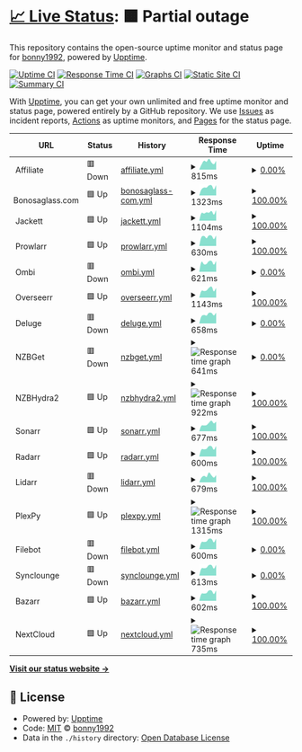 # [📈 Live Status](https://status.bonny.pw): <!--live status--> **🟧 Partial outage**

This repository contains the open-source uptime monitor and status page for [bonny1992](https://status.bonny.pw), powered by [Upptime](https://github.com/upptime/upptime).

[![Uptime CI](https://github.com/bonny1992/status/workflows/Uptime%20CI/badge.svg)](https://github.com/bonny1992/status/actions?query=workflow%3A%22Uptime+CI%22)
[![Response Time CI](https://github.com/bonny1992/status/workflows/Response%20Time%20CI/badge.svg)](https://github.com/bonny1992/status/actions?query=workflow%3A%22Response+Time+CI%22)
[![Graphs CI](https://github.com/bonny1992/status/workflows/Graphs%20CI/badge.svg)](https://github.com/bonny1992/status/actions?query=workflow%3A%22Graphs+CI%22)
[![Static Site CI](https://github.com/bonny1992/status/workflows/Static%20Site%20CI/badge.svg)](https://github.com/bonny1992/status/actions?query=workflow%3A%22Static+Site+CI%22)
[![Summary CI](https://github.com/bonny1992/status/workflows/Summary%20CI/badge.svg)](https://github.com/bonny1992/status/actions?query=workflow%3A%22Summary+CI%22)

With [Upptime](https://upptime.js.org), you can get your own unlimited and free uptime monitor and status page, powered entirely by a GitHub repository. We use [Issues](https://github.com/bonny1992/status/issues) as incident reports, [Actions](https://github.com/bonny1992/status/actions) as uptime monitors, and [Pages](https://status.bonny.pw) for the status page.

<!--start: status pages-->
<!-- This summary is generated by Upptime (https://github.com/upptime/upptime) -->
<!-- Do not edit this manually, your changes will be overwritten -->
<!-- prettier-ignore -->
| URL | Status | History | Response Time | Uptime |
| --- | ------ | ------- | ------------- | ------ |
| <img alt="" src="https://icons.duckduckgo.com/ip3/null.ico" height="13"> Affiliate | 🟥 Down | [affiliate.yml](https://github.com/bonny1992/upptime/commits/HEAD/history/affiliate.yml) | <details><summary><img alt="Response time graph" src="./graphs/affiliate/response-time-week.png" height="20"> 815ms</summary><br><a href="https://status.bonny.pw/history/affiliate"><img alt="Response time 602" src="https://img.shields.io/endpoint?url=https%3A%2F%2Fraw.githubusercontent.com%2Fbonny1992%2Fupptime%2FHEAD%2Fapi%2Faffiliate%2Fresponse-time.json"></a><br><a href="https://status.bonny.pw/history/affiliate"><img alt="24-hour response time 592" src="https://img.shields.io/endpoint?url=https%3A%2F%2Fraw.githubusercontent.com%2Fbonny1992%2Fupptime%2FHEAD%2Fapi%2Faffiliate%2Fresponse-time-day.json"></a><br><a href="https://status.bonny.pw/history/affiliate"><img alt="7-day response time 815" src="https://img.shields.io/endpoint?url=https%3A%2F%2Fraw.githubusercontent.com%2Fbonny1992%2Fupptime%2FHEAD%2Fapi%2Faffiliate%2Fresponse-time-week.json"></a><br><a href="https://status.bonny.pw/history/affiliate"><img alt="30-day response time 713" src="https://img.shields.io/endpoint?url=https%3A%2F%2Fraw.githubusercontent.com%2Fbonny1992%2Fupptime%2FHEAD%2Fapi%2Faffiliate%2Fresponse-time-month.json"></a><br><a href="https://status.bonny.pw/history/affiliate"><img alt="1-year response time 603" src="https://img.shields.io/endpoint?url=https%3A%2F%2Fraw.githubusercontent.com%2Fbonny1992%2Fupptime%2FHEAD%2Fapi%2Faffiliate%2Fresponse-time-year.json"></a></details> | <details><summary><a href="https://status.bonny.pw/history/affiliate">0.00%</a></summary><a href="https://status.bonny.pw/history/affiliate"><img alt="All-time uptime 66.23%" src="https://img.shields.io/endpoint?url=https%3A%2F%2Fraw.githubusercontent.com%2Fbonny1992%2Fupptime%2FHEAD%2Fapi%2Faffiliate%2Fuptime.json"></a><br><a href="https://status.bonny.pw/history/affiliate"><img alt="24-hour uptime 0.00%" src="https://img.shields.io/endpoint?url=https%3A%2F%2Fraw.githubusercontent.com%2Fbonny1992%2Fupptime%2FHEAD%2Fapi%2Faffiliate%2Fuptime-day.json"></a><br><a href="https://status.bonny.pw/history/affiliate"><img alt="7-day uptime 0.00%" src="https://img.shields.io/endpoint?url=https%3A%2F%2Fraw.githubusercontent.com%2Fbonny1992%2Fupptime%2FHEAD%2Fapi%2Faffiliate%2Fuptime-week.json"></a><br><a href="https://status.bonny.pw/history/affiliate"><img alt="30-day uptime 1.38%" src="https://img.shields.io/endpoint?url=https%3A%2F%2Fraw.githubusercontent.com%2Fbonny1992%2Fupptime%2FHEAD%2Fapi%2Faffiliate%2Fuptime-month.json"></a><br><a href="https://status.bonny.pw/history/affiliate"><img alt="1-year uptime 44.27%" src="https://img.shields.io/endpoint?url=https%3A%2F%2Fraw.githubusercontent.com%2Fbonny1992%2Fupptime%2FHEAD%2Fapi%2Faffiliate%2Fuptime-year.json"></a></details>
| <img alt="" src="https://icons.duckduckgo.com/ip3/null.ico" height="13"> Bonosaglass.com | 🟩 Up | [bonosaglass-com.yml](https://github.com/bonny1992/upptime/commits/HEAD/history/bonosaglass-com.yml) | <details><summary><img alt="Response time graph" src="./graphs/bonosaglass-com/response-time-week.png" height="20"> 1323ms</summary><br><a href="https://status.bonny.pw/history/bonosaglass-com"><img alt="Response time 1257" src="https://img.shields.io/endpoint?url=https%3A%2F%2Fraw.githubusercontent.com%2Fbonny1992%2Fupptime%2FHEAD%2Fapi%2Fbonosaglass-com%2Fresponse-time.json"></a><br><a href="https://status.bonny.pw/history/bonosaglass-com"><img alt="24-hour response time 1036" src="https://img.shields.io/endpoint?url=https%3A%2F%2Fraw.githubusercontent.com%2Fbonny1992%2Fupptime%2FHEAD%2Fapi%2Fbonosaglass-com%2Fresponse-time-day.json"></a><br><a href="https://status.bonny.pw/history/bonosaglass-com"><img alt="7-day response time 1323" src="https://img.shields.io/endpoint?url=https%3A%2F%2Fraw.githubusercontent.com%2Fbonny1992%2Fupptime%2FHEAD%2Fapi%2Fbonosaglass-com%2Fresponse-time-week.json"></a><br><a href="https://status.bonny.pw/history/bonosaglass-com"><img alt="30-day response time 1254" src="https://img.shields.io/endpoint?url=https%3A%2F%2Fraw.githubusercontent.com%2Fbonny1992%2Fupptime%2FHEAD%2Fapi%2Fbonosaglass-com%2Fresponse-time-month.json"></a><br><a href="https://status.bonny.pw/history/bonosaglass-com"><img alt="1-year response time 1305" src="https://img.shields.io/endpoint?url=https%3A%2F%2Fraw.githubusercontent.com%2Fbonny1992%2Fupptime%2FHEAD%2Fapi%2Fbonosaglass-com%2Fresponse-time-year.json"></a></details> | <details><summary><a href="https://status.bonny.pw/history/bonosaglass-com">100.00%</a></summary><a href="https://status.bonny.pw/history/bonosaglass-com"><img alt="All-time uptime 99.50%" src="https://img.shields.io/endpoint?url=https%3A%2F%2Fraw.githubusercontent.com%2Fbonny1992%2Fupptime%2FHEAD%2Fapi%2Fbonosaglass-com%2Fuptime.json"></a><br><a href="https://status.bonny.pw/history/bonosaglass-com"><img alt="24-hour uptime 100.00%" src="https://img.shields.io/endpoint?url=https%3A%2F%2Fraw.githubusercontent.com%2Fbonny1992%2Fupptime%2FHEAD%2Fapi%2Fbonosaglass-com%2Fuptime-day.json"></a><br><a href="https://status.bonny.pw/history/bonosaglass-com"><img alt="7-day uptime 100.00%" src="https://img.shields.io/endpoint?url=https%3A%2F%2Fraw.githubusercontent.com%2Fbonny1992%2Fupptime%2FHEAD%2Fapi%2Fbonosaglass-com%2Fuptime-week.json"></a><br><a href="https://status.bonny.pw/history/bonosaglass-com"><img alt="30-day uptime 100.00%" src="https://img.shields.io/endpoint?url=https%3A%2F%2Fraw.githubusercontent.com%2Fbonny1992%2Fupptime%2FHEAD%2Fapi%2Fbonosaglass-com%2Fuptime-month.json"></a><br><a href="https://status.bonny.pw/history/bonosaglass-com"><img alt="1-year uptime 99.62%" src="https://img.shields.io/endpoint?url=https%3A%2F%2Fraw.githubusercontent.com%2Fbonny1992%2Fupptime%2FHEAD%2Fapi%2Fbonosaglass-com%2Fuptime-year.json"></a></details>
| <img alt="" src="https://icons.duckduckgo.com/ip3/null.ico" height="13"> Jackett | 🟩 Up | [jackett.yml](https://github.com/bonny1992/upptime/commits/HEAD/history/jackett.yml) | <details><summary><img alt="Response time graph" src="./graphs/jackett/response-time-week.png" height="20"> 1104ms</summary><br><a href="https://status.bonny.pw/history/jackett"><img alt="Response time 885" src="https://img.shields.io/endpoint?url=https%3A%2F%2Fraw.githubusercontent.com%2Fbonny1992%2Fupptime%2FHEAD%2Fapi%2Fjackett%2Fresponse-time.json"></a><br><a href="https://status.bonny.pw/history/jackett"><img alt="24-hour response time 773" src="https://img.shields.io/endpoint?url=https%3A%2F%2Fraw.githubusercontent.com%2Fbonny1992%2Fupptime%2FHEAD%2Fapi%2Fjackett%2Fresponse-time-day.json"></a><br><a href="https://status.bonny.pw/history/jackett"><img alt="7-day response time 1104" src="https://img.shields.io/endpoint?url=https%3A%2F%2Fraw.githubusercontent.com%2Fbonny1992%2Fupptime%2FHEAD%2Fapi%2Fjackett%2Fresponse-time-week.json"></a><br><a href="https://status.bonny.pw/history/jackett"><img alt="30-day response time 1040" src="https://img.shields.io/endpoint?url=https%3A%2F%2Fraw.githubusercontent.com%2Fbonny1992%2Fupptime%2FHEAD%2Fapi%2Fjackett%2Fresponse-time-month.json"></a><br><a href="https://status.bonny.pw/history/jackett"><img alt="1-year response time 922" src="https://img.shields.io/endpoint?url=https%3A%2F%2Fraw.githubusercontent.com%2Fbonny1992%2Fupptime%2FHEAD%2Fapi%2Fjackett%2Fresponse-time-year.json"></a></details> | <details><summary><a href="https://status.bonny.pw/history/jackett">100.00%</a></summary><a href="https://status.bonny.pw/history/jackett"><img alt="All-time uptime 98.45%" src="https://img.shields.io/endpoint?url=https%3A%2F%2Fraw.githubusercontent.com%2Fbonny1992%2Fupptime%2FHEAD%2Fapi%2Fjackett%2Fuptime.json"></a><br><a href="https://status.bonny.pw/history/jackett"><img alt="24-hour uptime 100.00%" src="https://img.shields.io/endpoint?url=https%3A%2F%2Fraw.githubusercontent.com%2Fbonny1992%2Fupptime%2FHEAD%2Fapi%2Fjackett%2Fuptime-day.json"></a><br><a href="https://status.bonny.pw/history/jackett"><img alt="7-day uptime 100.00%" src="https://img.shields.io/endpoint?url=https%3A%2F%2Fraw.githubusercontent.com%2Fbonny1992%2Fupptime%2FHEAD%2Fapi%2Fjackett%2Fuptime-week.json"></a><br><a href="https://status.bonny.pw/history/jackett"><img alt="30-day uptime 100.00%" src="https://img.shields.io/endpoint?url=https%3A%2F%2Fraw.githubusercontent.com%2Fbonny1992%2Fupptime%2FHEAD%2Fapi%2Fjackett%2Fuptime-month.json"></a><br><a href="https://status.bonny.pw/history/jackett"><img alt="1-year uptime 96.03%" src="https://img.shields.io/endpoint?url=https%3A%2F%2Fraw.githubusercontent.com%2Fbonny1992%2Fupptime%2FHEAD%2Fapi%2Fjackett%2Fuptime-year.json"></a></details>
| <img alt="" src="https://icons.duckduckgo.com/ip3/null.ico" height="13"> Prowlarr | 🟩 Up | [prowlarr.yml](https://github.com/bonny1992/upptime/commits/HEAD/history/prowlarr.yml) | <details><summary><img alt="Response time graph" src="./graphs/prowlarr/response-time-week.png" height="20"> 630ms</summary><br><a href="https://status.bonny.pw/history/prowlarr"><img alt="Response time 689" src="https://img.shields.io/endpoint?url=https%3A%2F%2Fraw.githubusercontent.com%2Fbonny1992%2Fupptime%2FHEAD%2Fapi%2Fprowlarr%2Fresponse-time.json"></a><br><a href="https://status.bonny.pw/history/prowlarr"><img alt="24-hour response time 504" src="https://img.shields.io/endpoint?url=https%3A%2F%2Fraw.githubusercontent.com%2Fbonny1992%2Fupptime%2FHEAD%2Fapi%2Fprowlarr%2Fresponse-time-day.json"></a><br><a href="https://status.bonny.pw/history/prowlarr"><img alt="7-day response time 630" src="https://img.shields.io/endpoint?url=https%3A%2F%2Fraw.githubusercontent.com%2Fbonny1992%2Fupptime%2FHEAD%2Fapi%2Fprowlarr%2Fresponse-time-week.json"></a><br><a href="https://status.bonny.pw/history/prowlarr"><img alt="30-day response time 632" src="https://img.shields.io/endpoint?url=https%3A%2F%2Fraw.githubusercontent.com%2Fbonny1992%2Fupptime%2FHEAD%2Fapi%2Fprowlarr%2Fresponse-time-month.json"></a><br><a href="https://status.bonny.pw/history/prowlarr"><img alt="1-year response time 681" src="https://img.shields.io/endpoint?url=https%3A%2F%2Fraw.githubusercontent.com%2Fbonny1992%2Fupptime%2FHEAD%2Fapi%2Fprowlarr%2Fresponse-time-year.json"></a></details> | <details><summary><a href="https://status.bonny.pw/history/prowlarr">100.00%</a></summary><a href="https://status.bonny.pw/history/prowlarr"><img alt="All-time uptime 98.47%" src="https://img.shields.io/endpoint?url=https%3A%2F%2Fraw.githubusercontent.com%2Fbonny1992%2Fupptime%2FHEAD%2Fapi%2Fprowlarr%2Fuptime.json"></a><br><a href="https://status.bonny.pw/history/prowlarr"><img alt="24-hour uptime 100.00%" src="https://img.shields.io/endpoint?url=https%3A%2F%2Fraw.githubusercontent.com%2Fbonny1992%2Fupptime%2FHEAD%2Fapi%2Fprowlarr%2Fuptime-day.json"></a><br><a href="https://status.bonny.pw/history/prowlarr"><img alt="7-day uptime 100.00%" src="https://img.shields.io/endpoint?url=https%3A%2F%2Fraw.githubusercontent.com%2Fbonny1992%2Fupptime%2FHEAD%2Fapi%2Fprowlarr%2Fuptime-week.json"></a><br><a href="https://status.bonny.pw/history/prowlarr"><img alt="30-day uptime 100.00%" src="https://img.shields.io/endpoint?url=https%3A%2F%2Fraw.githubusercontent.com%2Fbonny1992%2Fupptime%2FHEAD%2Fapi%2Fprowlarr%2Fuptime-month.json"></a><br><a href="https://status.bonny.pw/history/prowlarr"><img alt="1-year uptime 96.14%" src="https://img.shields.io/endpoint?url=https%3A%2F%2Fraw.githubusercontent.com%2Fbonny1992%2Fupptime%2FHEAD%2Fapi%2Fprowlarr%2Fuptime-year.json"></a></details>
| <img alt="" src="https://icons.duckduckgo.com/ip3/null.ico" height="13"> Ombi | 🟥 Down | [ombi.yml](https://github.com/bonny1992/upptime/commits/HEAD/history/ombi.yml) | <details><summary><img alt="Response time graph" src="./graphs/ombi/response-time-week.png" height="20"> 621ms</summary><br><a href="https://status.bonny.pw/history/ombi"><img alt="Response time 607" src="https://img.shields.io/endpoint?url=https%3A%2F%2Fraw.githubusercontent.com%2Fbonny1992%2Fupptime%2FHEAD%2Fapi%2Fombi%2Fresponse-time.json"></a><br><a href="https://status.bonny.pw/history/ombi"><img alt="24-hour response time 513" src="https://img.shields.io/endpoint?url=https%3A%2F%2Fraw.githubusercontent.com%2Fbonny1992%2Fupptime%2FHEAD%2Fapi%2Fombi%2Fresponse-time-day.json"></a><br><a href="https://status.bonny.pw/history/ombi"><img alt="7-day response time 621" src="https://img.shields.io/endpoint?url=https%3A%2F%2Fraw.githubusercontent.com%2Fbonny1992%2Fupptime%2FHEAD%2Fapi%2Fombi%2Fresponse-time-week.json"></a><br><a href="https://status.bonny.pw/history/ombi"><img alt="30-day response time 643" src="https://img.shields.io/endpoint?url=https%3A%2F%2Fraw.githubusercontent.com%2Fbonny1992%2Fupptime%2FHEAD%2Fapi%2Fombi%2Fresponse-time-month.json"></a><br><a href="https://status.bonny.pw/history/ombi"><img alt="1-year response time 604" src="https://img.shields.io/endpoint?url=https%3A%2F%2Fraw.githubusercontent.com%2Fbonny1992%2Fupptime%2FHEAD%2Fapi%2Fombi%2Fresponse-time-year.json"></a></details> | <details><summary><a href="https://status.bonny.pw/history/ombi">0.00%</a></summary><a href="https://status.bonny.pw/history/ombi"><img alt="All-time uptime 79.12%" src="https://img.shields.io/endpoint?url=https%3A%2F%2Fraw.githubusercontent.com%2Fbonny1992%2Fupptime%2FHEAD%2Fapi%2Fombi%2Fuptime.json"></a><br><a href="https://status.bonny.pw/history/ombi"><img alt="24-hour uptime 0.00%" src="https://img.shields.io/endpoint?url=https%3A%2F%2Fraw.githubusercontent.com%2Fbonny1992%2Fupptime%2FHEAD%2Fapi%2Fombi%2Fuptime-day.json"></a><br><a href="https://status.bonny.pw/history/ombi"><img alt="7-day uptime 0.00%" src="https://img.shields.io/endpoint?url=https%3A%2F%2Fraw.githubusercontent.com%2Fbonny1992%2Fupptime%2FHEAD%2Fapi%2Fombi%2Fuptime-week.json"></a><br><a href="https://status.bonny.pw/history/ombi"><img alt="30-day uptime 1.38%" src="https://img.shields.io/endpoint?url=https%3A%2F%2Fraw.githubusercontent.com%2Fbonny1992%2Fupptime%2FHEAD%2Fapi%2Fombi%2Fuptime-month.json"></a><br><a href="https://status.bonny.pw/history/ombi"><img alt="1-year uptime 44.26%" src="https://img.shields.io/endpoint?url=https%3A%2F%2Fraw.githubusercontent.com%2Fbonny1992%2Fupptime%2FHEAD%2Fapi%2Fombi%2Fuptime-year.json"></a></details>
| <img alt="" src="https://icons.duckduckgo.com/ip3/null.ico" height="13"> Overseerr | 🟩 Up | [overseerr.yml](https://github.com/bonny1992/upptime/commits/HEAD/history/overseerr.yml) | <details><summary><img alt="Response time graph" src="./graphs/overseerr/response-time-week.png" height="20"> 1143ms</summary><br><a href="https://status.bonny.pw/history/overseerr"><img alt="Response time 1027" src="https://img.shields.io/endpoint?url=https%3A%2F%2Fraw.githubusercontent.com%2Fbonny1992%2Fupptime%2FHEAD%2Fapi%2Foverseerr%2Fresponse-time.json"></a><br><a href="https://status.bonny.pw/history/overseerr"><img alt="24-hour response time 928" src="https://img.shields.io/endpoint?url=https%3A%2F%2Fraw.githubusercontent.com%2Fbonny1992%2Fupptime%2FHEAD%2Fapi%2Foverseerr%2Fresponse-time-day.json"></a><br><a href="https://status.bonny.pw/history/overseerr"><img alt="7-day response time 1143" src="https://img.shields.io/endpoint?url=https%3A%2F%2Fraw.githubusercontent.com%2Fbonny1992%2Fupptime%2FHEAD%2Fapi%2Foverseerr%2Fresponse-time-week.json"></a><br><a href="https://status.bonny.pw/history/overseerr"><img alt="30-day response time 1168" src="https://img.shields.io/endpoint?url=https%3A%2F%2Fraw.githubusercontent.com%2Fbonny1992%2Fupptime%2FHEAD%2Fapi%2Foverseerr%2Fresponse-time-month.json"></a><br><a href="https://status.bonny.pw/history/overseerr"><img alt="1-year response time 1063" src="https://img.shields.io/endpoint?url=https%3A%2F%2Fraw.githubusercontent.com%2Fbonny1992%2Fupptime%2FHEAD%2Fapi%2Foverseerr%2Fresponse-time-year.json"></a></details> | <details><summary><a href="https://status.bonny.pw/history/overseerr">100.00%</a></summary><a href="https://status.bonny.pw/history/overseerr"><img alt="All-time uptime 99.93%" src="https://img.shields.io/endpoint?url=https%3A%2F%2Fraw.githubusercontent.com%2Fbonny1992%2Fupptime%2FHEAD%2Fapi%2Foverseerr%2Fuptime.json"></a><br><a href="https://status.bonny.pw/history/overseerr"><img alt="24-hour uptime 100.00%" src="https://img.shields.io/endpoint?url=https%3A%2F%2Fraw.githubusercontent.com%2Fbonny1992%2Fupptime%2FHEAD%2Fapi%2Foverseerr%2Fuptime-day.json"></a><br><a href="https://status.bonny.pw/history/overseerr"><img alt="7-day uptime 100.00%" src="https://img.shields.io/endpoint?url=https%3A%2F%2Fraw.githubusercontent.com%2Fbonny1992%2Fupptime%2FHEAD%2Fapi%2Foverseerr%2Fuptime-week.json"></a><br><a href="https://status.bonny.pw/history/overseerr"><img alt="30-day uptime 100.00%" src="https://img.shields.io/endpoint?url=https%3A%2F%2Fraw.githubusercontent.com%2Fbonny1992%2Fupptime%2FHEAD%2Fapi%2Foverseerr%2Fuptime-month.json"></a><br><a href="https://status.bonny.pw/history/overseerr"><img alt="1-year uptime 99.92%" src="https://img.shields.io/endpoint?url=https%3A%2F%2Fraw.githubusercontent.com%2Fbonny1992%2Fupptime%2FHEAD%2Fapi%2Foverseerr%2Fuptime-year.json"></a></details>
| <img alt="" src="https://icons.duckduckgo.com/ip3/null.ico" height="13"> Deluge | 🟥 Down | [deluge.yml](https://github.com/bonny1992/upptime/commits/HEAD/history/deluge.yml) | <details><summary><img alt="Response time graph" src="./graphs/deluge/response-time-week.png" height="20"> 658ms</summary><br><a href="https://status.bonny.pw/history/deluge"><img alt="Response time 527" src="https://img.shields.io/endpoint?url=https%3A%2F%2Fraw.githubusercontent.com%2Fbonny1992%2Fupptime%2FHEAD%2Fapi%2Fdeluge%2Fresponse-time.json"></a><br><a href="https://status.bonny.pw/history/deluge"><img alt="24-hour response time 650" src="https://img.shields.io/endpoint?url=https%3A%2F%2Fraw.githubusercontent.com%2Fbonny1992%2Fupptime%2FHEAD%2Fapi%2Fdeluge%2Fresponse-time-day.json"></a><br><a href="https://status.bonny.pw/history/deluge"><img alt="7-day response time 658" src="https://img.shields.io/endpoint?url=https%3A%2F%2Fraw.githubusercontent.com%2Fbonny1992%2Fupptime%2FHEAD%2Fapi%2Fdeluge%2Fresponse-time-week.json"></a><br><a href="https://status.bonny.pw/history/deluge"><img alt="30-day response time 619" src="https://img.shields.io/endpoint?url=https%3A%2F%2Fraw.githubusercontent.com%2Fbonny1992%2Fupptime%2FHEAD%2Fapi%2Fdeluge%2Fresponse-time-month.json"></a><br><a href="https://status.bonny.pw/history/deluge"><img alt="1-year response time 540" src="https://img.shields.io/endpoint?url=https%3A%2F%2Fraw.githubusercontent.com%2Fbonny1992%2Fupptime%2FHEAD%2Fapi%2Fdeluge%2Fresponse-time-year.json"></a></details> | <details><summary><a href="https://status.bonny.pw/history/deluge">0.00%</a></summary><a href="https://status.bonny.pw/history/deluge"><img alt="All-time uptime 77.38%" src="https://img.shields.io/endpoint?url=https%3A%2F%2Fraw.githubusercontent.com%2Fbonny1992%2Fupptime%2FHEAD%2Fapi%2Fdeluge%2Fuptime.json"></a><br><a href="https://status.bonny.pw/history/deluge"><img alt="24-hour uptime 0.00%" src="https://img.shields.io/endpoint?url=https%3A%2F%2Fraw.githubusercontent.com%2Fbonny1992%2Fupptime%2FHEAD%2Fapi%2Fdeluge%2Fuptime-day.json"></a><br><a href="https://status.bonny.pw/history/deluge"><img alt="7-day uptime 0.00%" src="https://img.shields.io/endpoint?url=https%3A%2F%2Fraw.githubusercontent.com%2Fbonny1992%2Fupptime%2FHEAD%2Fapi%2Fdeluge%2Fuptime-week.json"></a><br><a href="https://status.bonny.pw/history/deluge"><img alt="30-day uptime 1.38%" src="https://img.shields.io/endpoint?url=https%3A%2F%2Fraw.githubusercontent.com%2Fbonny1992%2Fupptime%2FHEAD%2Fapi%2Fdeluge%2Fuptime-month.json"></a><br><a href="https://status.bonny.pw/history/deluge"><img alt="1-year uptime 39.60%" src="https://img.shields.io/endpoint?url=https%3A%2F%2Fraw.githubusercontent.com%2Fbonny1992%2Fupptime%2FHEAD%2Fapi%2Fdeluge%2Fuptime-year.json"></a></details>
| <img alt="" src="https://icons.duckduckgo.com/ip3/null.ico" height="13"> NZBGet | 🟥 Down | [nzbget.yml](https://github.com/bonny1992/upptime/commits/HEAD/history/nzbget.yml) | <details><summary><img alt="Response time graph" src="./graphs/nzbget/response-time-week.png" height="20"> 641ms</summary><br><a href="https://status.bonny.pw/history/nzbget"><img alt="Response time 797" src="https://img.shields.io/endpoint?url=https%3A%2F%2Fraw.githubusercontent.com%2Fbonny1992%2Fupptime%2FHEAD%2Fapi%2Fnzbget%2Fresponse-time.json"></a><br><a href="https://status.bonny.pw/history/nzbget"><img alt="24-hour response time 510" src="https://img.shields.io/endpoint?url=https%3A%2F%2Fraw.githubusercontent.com%2Fbonny1992%2Fupptime%2FHEAD%2Fapi%2Fnzbget%2Fresponse-time-day.json"></a><br><a href="https://status.bonny.pw/history/nzbget"><img alt="7-day response time 641" src="https://img.shields.io/endpoint?url=https%3A%2F%2Fraw.githubusercontent.com%2Fbonny1992%2Fupptime%2FHEAD%2Fapi%2Fnzbget%2Fresponse-time-week.json"></a><br><a href="https://status.bonny.pw/history/nzbget"><img alt="30-day response time 630" src="https://img.shields.io/endpoint?url=https%3A%2F%2Fraw.githubusercontent.com%2Fbonny1992%2Fupptime%2FHEAD%2Fapi%2Fnzbget%2Fresponse-time-month.json"></a><br><a href="https://status.bonny.pw/history/nzbget"><img alt="1-year response time 739" src="https://img.shields.io/endpoint?url=https%3A%2F%2Fraw.githubusercontent.com%2Fbonny1992%2Fupptime%2FHEAD%2Fapi%2Fnzbget%2Fresponse-time-year.json"></a></details> | <details><summary><a href="https://status.bonny.pw/history/nzbget">0.00%</a></summary><a href="https://status.bonny.pw/history/nzbget"><img alt="All-time uptime 66.24%" src="https://img.shields.io/endpoint?url=https%3A%2F%2Fraw.githubusercontent.com%2Fbonny1992%2Fupptime%2FHEAD%2Fapi%2Fnzbget%2Fuptime.json"></a><br><a href="https://status.bonny.pw/history/nzbget"><img alt="24-hour uptime 0.00%" src="https://img.shields.io/endpoint?url=https%3A%2F%2Fraw.githubusercontent.com%2Fbonny1992%2Fupptime%2FHEAD%2Fapi%2Fnzbget%2Fuptime-day.json"></a><br><a href="https://status.bonny.pw/history/nzbget"><img alt="7-day uptime 0.00%" src="https://img.shields.io/endpoint?url=https%3A%2F%2Fraw.githubusercontent.com%2Fbonny1992%2Fupptime%2FHEAD%2Fapi%2Fnzbget%2Fuptime-week.json"></a><br><a href="https://status.bonny.pw/history/nzbget"><img alt="30-day uptime 1.38%" src="https://img.shields.io/endpoint?url=https%3A%2F%2Fraw.githubusercontent.com%2Fbonny1992%2Fupptime%2FHEAD%2Fapi%2Fnzbget%2Fuptime-month.json"></a><br><a href="https://status.bonny.pw/history/nzbget"><img alt="1-year uptime 44.26%" src="https://img.shields.io/endpoint?url=https%3A%2F%2Fraw.githubusercontent.com%2Fbonny1992%2Fupptime%2FHEAD%2Fapi%2Fnzbget%2Fuptime-year.json"></a></details>
| <img alt="" src="https://icons.duckduckgo.com/ip3/null.ico" height="13"> NZBHydra2 | 🟩 Up | [nzbhydra2.yml](https://github.com/bonny1992/upptime/commits/HEAD/history/nzbhydra2.yml) | <details><summary><img alt="Response time graph" src="./graphs/nzbhydra2/response-time-week.png" height="20"> 922ms</summary><br><a href="https://status.bonny.pw/history/nzbhydra2"><img alt="Response time 773" src="https://img.shields.io/endpoint?url=https%3A%2F%2Fraw.githubusercontent.com%2Fbonny1992%2Fupptime%2FHEAD%2Fapi%2Fnzbhydra2%2Fresponse-time.json"></a><br><a href="https://status.bonny.pw/history/nzbhydra2"><img alt="24-hour response time 755" src="https://img.shields.io/endpoint?url=https%3A%2F%2Fraw.githubusercontent.com%2Fbonny1992%2Fupptime%2FHEAD%2Fapi%2Fnzbhydra2%2Fresponse-time-day.json"></a><br><a href="https://status.bonny.pw/history/nzbhydra2"><img alt="7-day response time 922" src="https://img.shields.io/endpoint?url=https%3A%2F%2Fraw.githubusercontent.com%2Fbonny1992%2Fupptime%2FHEAD%2Fapi%2Fnzbhydra2%2Fresponse-time-week.json"></a><br><a href="https://status.bonny.pw/history/nzbhydra2"><img alt="30-day response time 909" src="https://img.shields.io/endpoint?url=https%3A%2F%2Fraw.githubusercontent.com%2Fbonny1992%2Fupptime%2FHEAD%2Fapi%2Fnzbhydra2%2Fresponse-time-month.json"></a><br><a href="https://status.bonny.pw/history/nzbhydra2"><img alt="1-year response time 800" src="https://img.shields.io/endpoint?url=https%3A%2F%2Fraw.githubusercontent.com%2Fbonny1992%2Fupptime%2FHEAD%2Fapi%2Fnzbhydra2%2Fresponse-time-year.json"></a></details> | <details><summary><a href="https://status.bonny.pw/history/nzbhydra2">100.00%</a></summary><a href="https://status.bonny.pw/history/nzbhydra2"><img alt="All-time uptime 97.33%" src="https://img.shields.io/endpoint?url=https%3A%2F%2Fraw.githubusercontent.com%2Fbonny1992%2Fupptime%2FHEAD%2Fapi%2Fnzbhydra2%2Fuptime.json"></a><br><a href="https://status.bonny.pw/history/nzbhydra2"><img alt="24-hour uptime 100.00%" src="https://img.shields.io/endpoint?url=https%3A%2F%2Fraw.githubusercontent.com%2Fbonny1992%2Fupptime%2FHEAD%2Fapi%2Fnzbhydra2%2Fuptime-day.json"></a><br><a href="https://status.bonny.pw/history/nzbhydra2"><img alt="7-day uptime 100.00%" src="https://img.shields.io/endpoint?url=https%3A%2F%2Fraw.githubusercontent.com%2Fbonny1992%2Fupptime%2FHEAD%2Fapi%2Fnzbhydra2%2Fuptime-week.json"></a><br><a href="https://status.bonny.pw/history/nzbhydra2"><img alt="30-day uptime 100.00%" src="https://img.shields.io/endpoint?url=https%3A%2F%2Fraw.githubusercontent.com%2Fbonny1992%2Fupptime%2FHEAD%2Fapi%2Fnzbhydra2%2Fuptime-month.json"></a><br><a href="https://status.bonny.pw/history/nzbhydra2"><img alt="1-year uptime 95.60%" src="https://img.shields.io/endpoint?url=https%3A%2F%2Fraw.githubusercontent.com%2Fbonny1992%2Fupptime%2FHEAD%2Fapi%2Fnzbhydra2%2Fuptime-year.json"></a></details>
| <img alt="" src="https://icons.duckduckgo.com/ip3/null.ico" height="13"> Sonarr | 🟩 Up | [sonarr.yml](https://github.com/bonny1992/upptime/commits/HEAD/history/sonarr.yml) | <details><summary><img alt="Response time graph" src="./graphs/sonarr/response-time-week.png" height="20"> 677ms</summary><br><a href="https://status.bonny.pw/history/sonarr"><img alt="Response time 663" src="https://img.shields.io/endpoint?url=https%3A%2F%2Fraw.githubusercontent.com%2Fbonny1992%2Fupptime%2FHEAD%2Fapi%2Fsonarr%2Fresponse-time.json"></a><br><a href="https://status.bonny.pw/history/sonarr"><img alt="24-hour response time 497" src="https://img.shields.io/endpoint?url=https%3A%2F%2Fraw.githubusercontent.com%2Fbonny1992%2Fupptime%2FHEAD%2Fapi%2Fsonarr%2Fresponse-time-day.json"></a><br><a href="https://status.bonny.pw/history/sonarr"><img alt="7-day response time 677" src="https://img.shields.io/endpoint?url=https%3A%2F%2Fraw.githubusercontent.com%2Fbonny1992%2Fupptime%2FHEAD%2Fapi%2Fsonarr%2Fresponse-time-week.json"></a><br><a href="https://status.bonny.pw/history/sonarr"><img alt="30-day response time 612" src="https://img.shields.io/endpoint?url=https%3A%2F%2Fraw.githubusercontent.com%2Fbonny1992%2Fupptime%2FHEAD%2Fapi%2Fsonarr%2Fresponse-time-month.json"></a><br><a href="https://status.bonny.pw/history/sonarr"><img alt="1-year response time 672" src="https://img.shields.io/endpoint?url=https%3A%2F%2Fraw.githubusercontent.com%2Fbonny1992%2Fupptime%2FHEAD%2Fapi%2Fsonarr%2Fresponse-time-year.json"></a></details> | <details><summary><a href="https://status.bonny.pw/history/sonarr">100.00%</a></summary><a href="https://status.bonny.pw/history/sonarr"><img alt="All-time uptime 99.66%" src="https://img.shields.io/endpoint?url=https%3A%2F%2Fraw.githubusercontent.com%2Fbonny1992%2Fupptime%2FHEAD%2Fapi%2Fsonarr%2Fuptime.json"></a><br><a href="https://status.bonny.pw/history/sonarr"><img alt="24-hour uptime 100.00%" src="https://img.shields.io/endpoint?url=https%3A%2F%2Fraw.githubusercontent.com%2Fbonny1992%2Fupptime%2FHEAD%2Fapi%2Fsonarr%2Fuptime-day.json"></a><br><a href="https://status.bonny.pw/history/sonarr"><img alt="7-day uptime 100.00%" src="https://img.shields.io/endpoint?url=https%3A%2F%2Fraw.githubusercontent.com%2Fbonny1992%2Fupptime%2FHEAD%2Fapi%2Fsonarr%2Fuptime-week.json"></a><br><a href="https://status.bonny.pw/history/sonarr"><img alt="30-day uptime 100.00%" src="https://img.shields.io/endpoint?url=https%3A%2F%2Fraw.githubusercontent.com%2Fbonny1992%2Fupptime%2FHEAD%2Fapi%2Fsonarr%2Fuptime-month.json"></a><br><a href="https://status.bonny.pw/history/sonarr"><img alt="1-year uptime 99.14%" src="https://img.shields.io/endpoint?url=https%3A%2F%2Fraw.githubusercontent.com%2Fbonny1992%2Fupptime%2FHEAD%2Fapi%2Fsonarr%2Fuptime-year.json"></a></details>
| <img alt="" src="https://icons.duckduckgo.com/ip3/null.ico" height="13"> Radarr | 🟩 Up | [radarr.yml](https://github.com/bonny1992/upptime/commits/HEAD/history/radarr.yml) | <details><summary><img alt="Response time graph" src="./graphs/radarr/response-time-week.png" height="20"> 600ms</summary><br><a href="https://status.bonny.pw/history/radarr"><img alt="Response time 647" src="https://img.shields.io/endpoint?url=https%3A%2F%2Fraw.githubusercontent.com%2Fbonny1992%2Fupptime%2FHEAD%2Fapi%2Fradarr%2Fresponse-time.json"></a><br><a href="https://status.bonny.pw/history/radarr"><img alt="24-hour response time 502" src="https://img.shields.io/endpoint?url=https%3A%2F%2Fraw.githubusercontent.com%2Fbonny1992%2Fupptime%2FHEAD%2Fapi%2Fradarr%2Fresponse-time-day.json"></a><br><a href="https://status.bonny.pw/history/radarr"><img alt="7-day response time 600" src="https://img.shields.io/endpoint?url=https%3A%2F%2Fraw.githubusercontent.com%2Fbonny1992%2Fupptime%2FHEAD%2Fapi%2Fradarr%2Fresponse-time-week.json"></a><br><a href="https://status.bonny.pw/history/radarr"><img alt="30-day response time 609" src="https://img.shields.io/endpoint?url=https%3A%2F%2Fraw.githubusercontent.com%2Fbonny1992%2Fupptime%2FHEAD%2Fapi%2Fradarr%2Fresponse-time-month.json"></a><br><a href="https://status.bonny.pw/history/radarr"><img alt="1-year response time 645" src="https://img.shields.io/endpoint?url=https%3A%2F%2Fraw.githubusercontent.com%2Fbonny1992%2Fupptime%2FHEAD%2Fapi%2Fradarr%2Fresponse-time-year.json"></a></details> | <details><summary><a href="https://status.bonny.pw/history/radarr">100.00%</a></summary><a href="https://status.bonny.pw/history/radarr"><img alt="All-time uptime 97.47%" src="https://img.shields.io/endpoint?url=https%3A%2F%2Fraw.githubusercontent.com%2Fbonny1992%2Fupptime%2FHEAD%2Fapi%2Fradarr%2Fuptime.json"></a><br><a href="https://status.bonny.pw/history/radarr"><img alt="24-hour uptime 100.00%" src="https://img.shields.io/endpoint?url=https%3A%2F%2Fraw.githubusercontent.com%2Fbonny1992%2Fupptime%2FHEAD%2Fapi%2Fradarr%2Fuptime-day.json"></a><br><a href="https://status.bonny.pw/history/radarr"><img alt="7-day uptime 100.00%" src="https://img.shields.io/endpoint?url=https%3A%2F%2Fraw.githubusercontent.com%2Fbonny1992%2Fupptime%2FHEAD%2Fapi%2Fradarr%2Fuptime-week.json"></a><br><a href="https://status.bonny.pw/history/radarr"><img alt="30-day uptime 100.00%" src="https://img.shields.io/endpoint?url=https%3A%2F%2Fraw.githubusercontent.com%2Fbonny1992%2Fupptime%2FHEAD%2Fapi%2Fradarr%2Fuptime-month.json"></a><br><a href="https://status.bonny.pw/history/radarr"><img alt="1-year uptime 93.28%" src="https://img.shields.io/endpoint?url=https%3A%2F%2Fraw.githubusercontent.com%2Fbonny1992%2Fupptime%2FHEAD%2Fapi%2Fradarr%2Fuptime-year.json"></a></details>
| <img alt="" src="https://icons.duckduckgo.com/ip3/null.ico" height="13"> Lidarr | 🟥 Down | [lidarr.yml](https://github.com/bonny1992/upptime/commits/HEAD/history/lidarr.yml) | <details><summary><img alt="Response time graph" src="./graphs/lidarr/response-time-week.png" height="20"> 679ms</summary><br><a href="https://status.bonny.pw/history/lidarr"><img alt="Response time 562" src="https://img.shields.io/endpoint?url=https%3A%2F%2Fraw.githubusercontent.com%2Fbonny1992%2Fupptime%2FHEAD%2Fapi%2Flidarr%2Fresponse-time.json"></a><br><a href="https://status.bonny.pw/history/lidarr"><img alt="24-hour response time 507" src="https://img.shields.io/endpoint?url=https%3A%2F%2Fraw.githubusercontent.com%2Fbonny1992%2Fupptime%2FHEAD%2Fapi%2Flidarr%2Fresponse-time-day.json"></a><br><a href="https://status.bonny.pw/history/lidarr"><img alt="7-day response time 679" src="https://img.shields.io/endpoint?url=https%3A%2F%2Fraw.githubusercontent.com%2Fbonny1992%2Fupptime%2FHEAD%2Fapi%2Flidarr%2Fresponse-time-week.json"></a><br><a href="https://status.bonny.pw/history/lidarr"><img alt="30-day response time 633" src="https://img.shields.io/endpoint?url=https%3A%2F%2Fraw.githubusercontent.com%2Fbonny1992%2Fupptime%2FHEAD%2Fapi%2Flidarr%2Fresponse-time-month.json"></a><br><a href="https://status.bonny.pw/history/lidarr"><img alt="1-year response time 529" src="https://img.shields.io/endpoint?url=https%3A%2F%2Fraw.githubusercontent.com%2Fbonny1992%2Fupptime%2FHEAD%2Fapi%2Flidarr%2Fresponse-time-year.json"></a></details> | <details><summary><a href="https://status.bonny.pw/history/lidarr">100.00%</a></summary><a href="https://status.bonny.pw/history/lidarr"><img alt="All-time uptime 99.33%" src="https://img.shields.io/endpoint?url=https%3A%2F%2Fraw.githubusercontent.com%2Fbonny1992%2Fupptime%2FHEAD%2Fapi%2Flidarr%2Fuptime.json"></a><br><a href="https://status.bonny.pw/history/lidarr"><img alt="24-hour uptime 100.00%" src="https://img.shields.io/endpoint?url=https%3A%2F%2Fraw.githubusercontent.com%2Fbonny1992%2Fupptime%2FHEAD%2Fapi%2Flidarr%2Fuptime-day.json"></a><br><a href="https://status.bonny.pw/history/lidarr"><img alt="7-day uptime 100.00%" src="https://img.shields.io/endpoint?url=https%3A%2F%2Fraw.githubusercontent.com%2Fbonny1992%2Fupptime%2FHEAD%2Fapi%2Flidarr%2Fuptime-week.json"></a><br><a href="https://status.bonny.pw/history/lidarr"><img alt="30-day uptime 100.00%" src="https://img.shields.io/endpoint?url=https%3A%2F%2Fraw.githubusercontent.com%2Fbonny1992%2Fupptime%2FHEAD%2Fapi%2Flidarr%2Fuptime-month.json"></a><br><a href="https://status.bonny.pw/history/lidarr"><img alt="1-year uptime 98.22%" src="https://img.shields.io/endpoint?url=https%3A%2F%2Fraw.githubusercontent.com%2Fbonny1992%2Fupptime%2FHEAD%2Fapi%2Flidarr%2Fuptime-year.json"></a></details>
| <img alt="" src="https://icons.duckduckgo.com/ip3/null.ico" height="13"> PlexPy | 🟩 Up | [plexpy.yml](https://github.com/bonny1992/upptime/commits/HEAD/history/plexpy.yml) | <details><summary><img alt="Response time graph" src="./graphs/plexpy/response-time-week.png" height="20"> 1315ms</summary><br><a href="https://status.bonny.pw/history/plexpy"><img alt="Response time 745" src="https://img.shields.io/endpoint?url=https%3A%2F%2Fraw.githubusercontent.com%2Fbonny1992%2Fupptime%2FHEAD%2Fapi%2Fplexpy%2Fresponse-time.json"></a><br><a href="https://status.bonny.pw/history/plexpy"><img alt="24-hour response time 498" src="https://img.shields.io/endpoint?url=https%3A%2F%2Fraw.githubusercontent.com%2Fbonny1992%2Fupptime%2FHEAD%2Fapi%2Fplexpy%2Fresponse-time-day.json"></a><br><a href="https://status.bonny.pw/history/plexpy"><img alt="7-day response time 1315" src="https://img.shields.io/endpoint?url=https%3A%2F%2Fraw.githubusercontent.com%2Fbonny1992%2Fupptime%2FHEAD%2Fapi%2Fplexpy%2Fresponse-time-week.json"></a><br><a href="https://status.bonny.pw/history/plexpy"><img alt="30-day response time 763" src="https://img.shields.io/endpoint?url=https%3A%2F%2Fraw.githubusercontent.com%2Fbonny1992%2Fupptime%2FHEAD%2Fapi%2Fplexpy%2Fresponse-time-month.json"></a><br><a href="https://status.bonny.pw/history/plexpy"><img alt="1-year response time 723" src="https://img.shields.io/endpoint?url=https%3A%2F%2Fraw.githubusercontent.com%2Fbonny1992%2Fupptime%2FHEAD%2Fapi%2Fplexpy%2Fresponse-time-year.json"></a></details> | <details><summary><a href="https://status.bonny.pw/history/plexpy">100.00%</a></summary><a href="https://status.bonny.pw/history/plexpy"><img alt="All-time uptime 97.85%" src="https://img.shields.io/endpoint?url=https%3A%2F%2Fraw.githubusercontent.com%2Fbonny1992%2Fupptime%2FHEAD%2Fapi%2Fplexpy%2Fuptime.json"></a><br><a href="https://status.bonny.pw/history/plexpy"><img alt="24-hour uptime 100.00%" src="https://img.shields.io/endpoint?url=https%3A%2F%2Fraw.githubusercontent.com%2Fbonny1992%2Fupptime%2FHEAD%2Fapi%2Fplexpy%2Fuptime-day.json"></a><br><a href="https://status.bonny.pw/history/plexpy"><img alt="7-day uptime 100.00%" src="https://img.shields.io/endpoint?url=https%3A%2F%2Fraw.githubusercontent.com%2Fbonny1992%2Fupptime%2FHEAD%2Fapi%2Fplexpy%2Fuptime-week.json"></a><br><a href="https://status.bonny.pw/history/plexpy"><img alt="30-day uptime 100.00%" src="https://img.shields.io/endpoint?url=https%3A%2F%2Fraw.githubusercontent.com%2Fbonny1992%2Fupptime%2FHEAD%2Fapi%2Fplexpy%2Fuptime-month.json"></a><br><a href="https://status.bonny.pw/history/plexpy"><img alt="1-year uptime 96.49%" src="https://img.shields.io/endpoint?url=https%3A%2F%2Fraw.githubusercontent.com%2Fbonny1992%2Fupptime%2FHEAD%2Fapi%2Fplexpy%2Fuptime-year.json"></a></details>
| <img alt="" src="https://icons.duckduckgo.com/ip3/null.ico" height="13"> Filebot | 🟥 Down | [filebot.yml](https://github.com/bonny1992/upptime/commits/HEAD/history/filebot.yml) | <details><summary><img alt="Response time graph" src="./graphs/filebot/response-time-week.png" height="20"> 600ms</summary><br><a href="https://status.bonny.pw/history/filebot"><img alt="Response time 519" src="https://img.shields.io/endpoint?url=https%3A%2F%2Fraw.githubusercontent.com%2Fbonny1992%2Fupptime%2FHEAD%2Fapi%2Ffilebot%2Fresponse-time.json"></a><br><a href="https://status.bonny.pw/history/filebot"><img alt="24-hour response time 498" src="https://img.shields.io/endpoint?url=https%3A%2F%2Fraw.githubusercontent.com%2Fbonny1992%2Fupptime%2FHEAD%2Fapi%2Ffilebot%2Fresponse-time-day.json"></a><br><a href="https://status.bonny.pw/history/filebot"><img alt="7-day response time 600" src="https://img.shields.io/endpoint?url=https%3A%2F%2Fraw.githubusercontent.com%2Fbonny1992%2Fupptime%2FHEAD%2Fapi%2Ffilebot%2Fresponse-time-week.json"></a><br><a href="https://status.bonny.pw/history/filebot"><img alt="30-day response time 601" src="https://img.shields.io/endpoint?url=https%3A%2F%2Fraw.githubusercontent.com%2Fbonny1992%2Fupptime%2FHEAD%2Fapi%2Ffilebot%2Fresponse-time-month.json"></a><br><a href="https://status.bonny.pw/history/filebot"><img alt="1-year response time 529" src="https://img.shields.io/endpoint?url=https%3A%2F%2Fraw.githubusercontent.com%2Fbonny1992%2Fupptime%2FHEAD%2Fapi%2Ffilebot%2Fresponse-time-year.json"></a></details> | <details><summary><a href="https://status.bonny.pw/history/filebot">0.00%</a></summary><a href="https://status.bonny.pw/history/filebot"><img alt="All-time uptime 79.13%" src="https://img.shields.io/endpoint?url=https%3A%2F%2Fraw.githubusercontent.com%2Fbonny1992%2Fupptime%2FHEAD%2Fapi%2Ffilebot%2Fuptime.json"></a><br><a href="https://status.bonny.pw/history/filebot"><img alt="24-hour uptime 0.00%" src="https://img.shields.io/endpoint?url=https%3A%2F%2Fraw.githubusercontent.com%2Fbonny1992%2Fupptime%2FHEAD%2Fapi%2Ffilebot%2Fuptime-day.json"></a><br><a href="https://status.bonny.pw/history/filebot"><img alt="7-day uptime 0.00%" src="https://img.shields.io/endpoint?url=https%3A%2F%2Fraw.githubusercontent.com%2Fbonny1992%2Fupptime%2FHEAD%2Fapi%2Ffilebot%2Fuptime-week.json"></a><br><a href="https://status.bonny.pw/history/filebot"><img alt="30-day uptime 1.38%" src="https://img.shields.io/endpoint?url=https%3A%2F%2Fraw.githubusercontent.com%2Fbonny1992%2Fupptime%2FHEAD%2Fapi%2Ffilebot%2Fuptime-month.json"></a><br><a href="https://status.bonny.pw/history/filebot"><img alt="1-year uptime 44.26%" src="https://img.shields.io/endpoint?url=https%3A%2F%2Fraw.githubusercontent.com%2Fbonny1992%2Fupptime%2FHEAD%2Fapi%2Ffilebot%2Fuptime-year.json"></a></details>
| <img alt="" src="https://icons.duckduckgo.com/ip3/null.ico" height="13"> Synclounge | 🟥 Down | [synclounge.yml](https://github.com/bonny1992/upptime/commits/HEAD/history/synclounge.yml) | <details><summary><img alt="Response time graph" src="./graphs/synclounge/response-time-week.png" height="20"> 613ms</summary><br><a href="https://status.bonny.pw/history/synclounge"><img alt="Response time 501" src="https://img.shields.io/endpoint?url=https%3A%2F%2Fraw.githubusercontent.com%2Fbonny1992%2Fupptime%2FHEAD%2Fapi%2Fsynclounge%2Fresponse-time.json"></a><br><a href="https://status.bonny.pw/history/synclounge"><img alt="24-hour response time 516" src="https://img.shields.io/endpoint?url=https%3A%2F%2Fraw.githubusercontent.com%2Fbonny1992%2Fupptime%2FHEAD%2Fapi%2Fsynclounge%2Fresponse-time-day.json"></a><br><a href="https://status.bonny.pw/history/synclounge"><img alt="7-day response time 613" src="https://img.shields.io/endpoint?url=https%3A%2F%2Fraw.githubusercontent.com%2Fbonny1992%2Fupptime%2FHEAD%2Fapi%2Fsynclounge%2Fresponse-time-week.json"></a><br><a href="https://status.bonny.pw/history/synclounge"><img alt="30-day response time 623" src="https://img.shields.io/endpoint?url=https%3A%2F%2Fraw.githubusercontent.com%2Fbonny1992%2Fupptime%2FHEAD%2Fapi%2Fsynclounge%2Fresponse-time-month.json"></a><br><a href="https://status.bonny.pw/history/synclounge"><img alt="1-year response time 516" src="https://img.shields.io/endpoint?url=https%3A%2F%2Fraw.githubusercontent.com%2Fbonny1992%2Fupptime%2FHEAD%2Fapi%2Fsynclounge%2Fresponse-time-year.json"></a></details> | <details><summary><a href="https://status.bonny.pw/history/synclounge">0.00%</a></summary><a href="https://status.bonny.pw/history/synclounge"><img alt="All-time uptime 0.00%" src="https://img.shields.io/endpoint?url=https%3A%2F%2Fraw.githubusercontent.com%2Fbonny1992%2Fupptime%2FHEAD%2Fapi%2Fsynclounge%2Fuptime.json"></a><br><a href="https://status.bonny.pw/history/synclounge"><img alt="24-hour uptime 0.00%" src="https://img.shields.io/endpoint?url=https%3A%2F%2Fraw.githubusercontent.com%2Fbonny1992%2Fupptime%2FHEAD%2Fapi%2Fsynclounge%2Fuptime-day.json"></a><br><a href="https://status.bonny.pw/history/synclounge"><img alt="7-day uptime 0.00%" src="https://img.shields.io/endpoint?url=https%3A%2F%2Fraw.githubusercontent.com%2Fbonny1992%2Fupptime%2FHEAD%2Fapi%2Fsynclounge%2Fuptime-week.json"></a><br><a href="https://status.bonny.pw/history/synclounge"><img alt="30-day uptime 1.38%" src="https://img.shields.io/endpoint?url=https%3A%2F%2Fraw.githubusercontent.com%2Fbonny1992%2Fupptime%2FHEAD%2Fapi%2Fsynclounge%2Fuptime-month.json"></a><br><a href="https://status.bonny.pw/history/synclounge"><img alt="1-year uptime 0.00%" src="https://img.shields.io/endpoint?url=https%3A%2F%2Fraw.githubusercontent.com%2Fbonny1992%2Fupptime%2FHEAD%2Fapi%2Fsynclounge%2Fuptime-year.json"></a></details>
| <img alt="" src="https://icons.duckduckgo.com/ip3/null.ico" height="13"> Bazarr | 🟩 Up | [bazarr.yml](https://github.com/bonny1992/upptime/commits/HEAD/history/bazarr.yml) | <details><summary><img alt="Response time graph" src="./graphs/bazarr/response-time-week.png" height="20"> 602ms</summary><br><a href="https://status.bonny.pw/history/bazarr"><img alt="Response time 524" src="https://img.shields.io/endpoint?url=https%3A%2F%2Fraw.githubusercontent.com%2Fbonny1992%2Fupptime%2FHEAD%2Fapi%2Fbazarr%2Fresponse-time.json"></a><br><a href="https://status.bonny.pw/history/bazarr"><img alt="24-hour response time 504" src="https://img.shields.io/endpoint?url=https%3A%2F%2Fraw.githubusercontent.com%2Fbonny1992%2Fupptime%2FHEAD%2Fapi%2Fbazarr%2Fresponse-time-day.json"></a><br><a href="https://status.bonny.pw/history/bazarr"><img alt="7-day response time 602" src="https://img.shields.io/endpoint?url=https%3A%2F%2Fraw.githubusercontent.com%2Fbonny1992%2Fupptime%2FHEAD%2Fapi%2Fbazarr%2Fresponse-time-week.json"></a><br><a href="https://status.bonny.pw/history/bazarr"><img alt="30-day response time 602" src="https://img.shields.io/endpoint?url=https%3A%2F%2Fraw.githubusercontent.com%2Fbonny1992%2Fupptime%2FHEAD%2Fapi%2Fbazarr%2Fresponse-time-month.json"></a><br><a href="https://status.bonny.pw/history/bazarr"><img alt="1-year response time 547" src="https://img.shields.io/endpoint?url=https%3A%2F%2Fraw.githubusercontent.com%2Fbonny1992%2Fupptime%2FHEAD%2Fapi%2Fbazarr%2Fresponse-time-year.json"></a></details> | <details><summary><a href="https://status.bonny.pw/history/bazarr">100.00%</a></summary><a href="https://status.bonny.pw/history/bazarr"><img alt="All-time uptime 98.29%" src="https://img.shields.io/endpoint?url=https%3A%2F%2Fraw.githubusercontent.com%2Fbonny1992%2Fupptime%2FHEAD%2Fapi%2Fbazarr%2Fuptime.json"></a><br><a href="https://status.bonny.pw/history/bazarr"><img alt="24-hour uptime 100.00%" src="https://img.shields.io/endpoint?url=https%3A%2F%2Fraw.githubusercontent.com%2Fbonny1992%2Fupptime%2FHEAD%2Fapi%2Fbazarr%2Fuptime-day.json"></a><br><a href="https://status.bonny.pw/history/bazarr"><img alt="7-day uptime 100.00%" src="https://img.shields.io/endpoint?url=https%3A%2F%2Fraw.githubusercontent.com%2Fbonny1992%2Fupptime%2FHEAD%2Fapi%2Fbazarr%2Fuptime-week.json"></a><br><a href="https://status.bonny.pw/history/bazarr"><img alt="30-day uptime 100.00%" src="https://img.shields.io/endpoint?url=https%3A%2F%2Fraw.githubusercontent.com%2Fbonny1992%2Fupptime%2FHEAD%2Fapi%2Fbazarr%2Fuptime-month.json"></a><br><a href="https://status.bonny.pw/history/bazarr"><img alt="1-year uptime 95.45%" src="https://img.shields.io/endpoint?url=https%3A%2F%2Fraw.githubusercontent.com%2Fbonny1992%2Fupptime%2FHEAD%2Fapi%2Fbazarr%2Fuptime-year.json"></a></details>
| <img alt="" src="https://icons.duckduckgo.com/ip3/null.ico" height="13"> NextCloud | 🟩 Up | [nextcloud.yml](https://github.com/bonny1992/upptime/commits/HEAD/history/nextcloud.yml) | <details><summary><img alt="Response time graph" src="./graphs/nextcloud/response-time-week.png" height="20"> 735ms</summary><br><a href="https://status.bonny.pw/history/nextcloud"><img alt="Response time 801" src="https://img.shields.io/endpoint?url=https%3A%2F%2Fraw.githubusercontent.com%2Fbonny1992%2Fupptime%2FHEAD%2Fapi%2Fnextcloud%2Fresponse-time.json"></a><br><a href="https://status.bonny.pw/history/nextcloud"><img alt="24-hour response time 585" src="https://img.shields.io/endpoint?url=https%3A%2F%2Fraw.githubusercontent.com%2Fbonny1992%2Fupptime%2FHEAD%2Fapi%2Fnextcloud%2Fresponse-time-day.json"></a><br><a href="https://status.bonny.pw/history/nextcloud"><img alt="7-day response time 735" src="https://img.shields.io/endpoint?url=https%3A%2F%2Fraw.githubusercontent.com%2Fbonny1992%2Fupptime%2FHEAD%2Fapi%2Fnextcloud%2Fresponse-time-week.json"></a><br><a href="https://status.bonny.pw/history/nextcloud"><img alt="30-day response time 760" src="https://img.shields.io/endpoint?url=https%3A%2F%2Fraw.githubusercontent.com%2Fbonny1992%2Fupptime%2FHEAD%2Fapi%2Fnextcloud%2Fresponse-time-month.json"></a><br><a href="https://status.bonny.pw/history/nextcloud"><img alt="1-year response time 799" src="https://img.shields.io/endpoint?url=https%3A%2F%2Fraw.githubusercontent.com%2Fbonny1992%2Fupptime%2FHEAD%2Fapi%2Fnextcloud%2Fresponse-time-year.json"></a></details> | <details><summary><a href="https://status.bonny.pw/history/nextcloud">100.00%</a></summary><a href="https://status.bonny.pw/history/nextcloud"><img alt="All-time uptime 99.90%" src="https://img.shields.io/endpoint?url=https%3A%2F%2Fraw.githubusercontent.com%2Fbonny1992%2Fupptime%2FHEAD%2Fapi%2Fnextcloud%2Fuptime.json"></a><br><a href="https://status.bonny.pw/history/nextcloud"><img alt="24-hour uptime 100.00%" src="https://img.shields.io/endpoint?url=https%3A%2F%2Fraw.githubusercontent.com%2Fbonny1992%2Fupptime%2FHEAD%2Fapi%2Fnextcloud%2Fuptime-day.json"></a><br><a href="https://status.bonny.pw/history/nextcloud"><img alt="7-day uptime 100.00%" src="https://img.shields.io/endpoint?url=https%3A%2F%2Fraw.githubusercontent.com%2Fbonny1992%2Fupptime%2FHEAD%2Fapi%2Fnextcloud%2Fuptime-week.json"></a><br><a href="https://status.bonny.pw/history/nextcloud"><img alt="30-day uptime 100.00%" src="https://img.shields.io/endpoint?url=https%3A%2F%2Fraw.githubusercontent.com%2Fbonny1992%2Fupptime%2FHEAD%2Fapi%2Fnextcloud%2Fuptime-month.json"></a><br><a href="https://status.bonny.pw/history/nextcloud"><img alt="1-year uptime 99.85%" src="https://img.shields.io/endpoint?url=https%3A%2F%2Fraw.githubusercontent.com%2Fbonny1992%2Fupptime%2FHEAD%2Fapi%2Fnextcloud%2Fuptime-year.json"></a></details>

<!--end: status pages-->

[**Visit our status website →**](https://status.bonny.pw)

## 📄 License

- Powered by: [Upptime](https://github.com/upptime/upptime)
- Code: [MIT](./LICENSE) © [bonny1992](https://status.bonny.pw)
- Data in the `./history` directory: [Open Database License](https://opendatacommons.org/licenses/odbl/1-0/)

